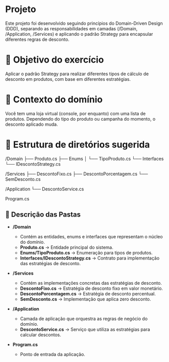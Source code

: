 # Projeto 
Este projeto foi desenvolvido seguindo princípios do Domain-Driven Design (DDD), separando as responsabilidades em camadas (/Domain, /Application, /Services) e aplicando o padrão Strategy para encapsular diferentes regras de desconto.

# 🎯 Objetivo do exercício
Aplicar o padrão Strategy para realizar diferentes tipos de cálculo de desconto em produtos, com base em diferentes estratégias.

# 🧠 Contexto do domínio
Você tem uma loja virtual (console, por enquanto) com uma lista de produtos. Dependendo do tipo do produto ou campanha do momento, o desconto aplicado muda.

# 🧱 Estrutura de diretórios sugerida
/Domain
├── Produto.cs
├── Enums
│ └── TipoProduto.cs
└── Interfaces
└── IDescontoStrategy.cs

/Services
├── DescontoFixo.cs
├── DescontoPorcentagem.cs
└── SemDesconto.cs

/Application
└── DescontoService.cs

Program.cs


## 📂 Descrição das Pastas

- **/Domain**
  - Contém as entidades, enums e interfaces que representam o núcleo do domínio.
  - **Produto.cs** → Entidade principal do sistema.
  - **Enums/TipoProduto.cs** → Enumeração para tipos de produtos.
  - **Interfaces/IDescontoStrategy.cs** → Contrato para implementação das estratégias de desconto.

- **/Services**
  - Contém as implementações concretas das estratégias de desconto.
  - **DescontoFixo.cs** → Estratégia de desconto fixo em valor monetário.
  - **DescontoPorcentagem.cs** → Estratégia de desconto percentual.
  - **SemDesconto.cs** → Implementação que aplica zero desconto.

- **/Application**
  - Camada de aplicação que orquestra as regras de negócio do domínio.
  - **DescontoService.cs** → Serviço que utiliza as estratégias para calcular descontos.

- **Program.cs**
  - Ponto de entrada da aplicação.
